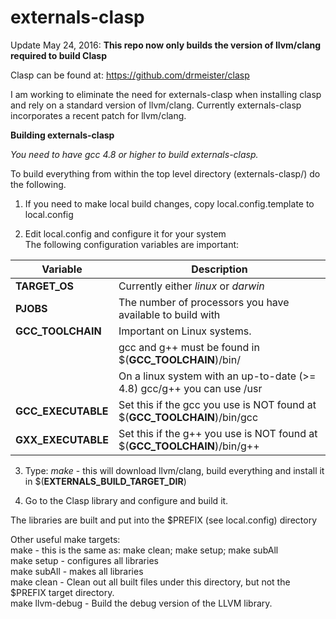 **externals-clasp**
===============

Update May 24, 2016:   **This repo now only builds the version of llvm/clang required to build Clasp**

Clasp can be found at:   https://github.com/drmeister/clasp

I am working to eliminate the need for externals-clasp when installing clasp and rely on a standard version of llvm/clang. Currently externals-clasp incorporates a recent patch for llvm/clang.

**Building externals-clasp**

_You need to have gcc 4.8 or higher to build externals-clasp._

To build everything from within the top level directory (externals-clasp/) do the following.

1) If you need to make local build changes, copy local.config.template to local.config

2) Edit local.config and configure it for your system<br>
  The following configuration variables are important:
  
| Variable  |   Description 
| ------------- | --------------|
|**TARGET_OS**                    |Currently either _linux_ or _darwin_|
|**PJOBS**                        |The number of processors you have available to build with|
|**GCC_TOOLCHAIN**                |Important on Linux systems. | 
|                                 |gcc and g++ must be found in $(**GCC_TOOLCHAIN**)/bin/ |
|                                 |On a linux system with an up-to-date (>= 4.8) gcc/g++ you can use /usr |
|**GCC_EXECUTABLE**               |Set this if the gcc you use is NOT found at $(**GCC_TOOLCHAIN**)/bin/gcc |
|**GXX_EXECUTABLE**               |Set this if the g++ you use is NOT found at $(**GCC_TOOLCHAIN**)/bin/g++ |
  
3) Type:  _make_    - this will download llvm/clang, build everything and install it in $(**EXTERNALS_BUILD_TARGET_DIR**)

4) Go to the Clasp library and configure and build it.


The libraries are built and put into the $PREFIX (see local.config) directory

Other useful make targets:<br>
make            - this is the same as:  make clean; make setup; make subAll<br>
make setup      - configures all libraries<br>
make subAll     - makes all libraries<br>
make clean      - Clean out all built files under this directory, but not the $PREFIX target directory.<br>
make llvm-debug - Build the debug version of the LLVM library.
